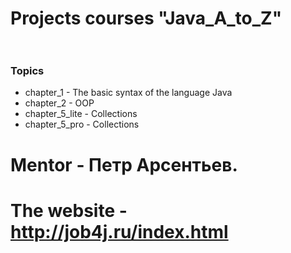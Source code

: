 # Projects courses "Java_A_to_Z" <br /> <br />
### Topics
* chapter_1 - The basic syntax of the language Java <br />
* chapter_2 - OOP <br />
* chapter_5_lite - Collections <br />
* chapter_5_pro - Collections <br />

# Mentor - Петр Арсентьев.
# The website - http://job4j.ru/index.html